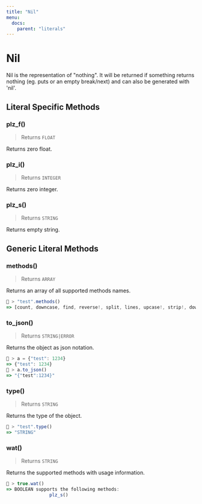 ```yaml
---
title: "Nil"
menu:
  docs:
    parent: "literals"
---
```

# Nil

Nil is the representation of "nothing".
	It will be returned if something returns nothing (eg. puts or an empty break/next) and can also be generated with 'nil'.


## Literal Specific Methods

### plz_f()
> Returns `FLOAT`

Returns zero float.



### plz_i()
> Returns `INTEGER`

Returns zero integer.



### plz_s()
> Returns `STRING`

Returns empty string.




## Generic Literal Methods

### methods()
> Returns `ARRAY`

Returns an array of all supported methods names.

```js
🚀 > "test".methods()
=> [count, downcase, find, reverse!, split, lines, upcase!, strip!, downcase!, size, plz_i, replace, reverse, strip, upcase]
```

### to_json()
> Returns `STRING|ERROR`

Returns the object as json notation.

```js
🚀 > a = {"test": 1234}
=> {"test": 1234}
🚀 > a.to_json()
=> "{"test":1234}"
```

### type()
> Returns `STRING`

Returns the type of the object.

```js
🚀 > "test".type()
=> "STRING"
```

### wat()
> Returns `STRING`

Returns the supported methods with usage information.

```js
🚀 > true.wat()
=> BOOLEAN supports the following methods:
				plz_s()
```
